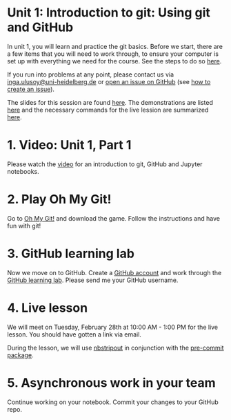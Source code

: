 # Unit 1: Introduction to git: Using git and GitHub

In unit 1, you will learn and practice the git basics. Before we start, there are a few items that you will need to work through, to ensure your computer is set up with everything we need for the course. See the steps to do so [here](PREPARATION.md).

If you run into problems at any point, please contact us via inga.ulusoy@uni-heidelberg.de or [open an issue on GitHub](https://github.com/ssciwr/sustainable_development_course/issues) (see [how to create an issue](https://docs.github.com/en/github/managing-your-work-on-github/creating-an-issue)).

The slides for this session are found [here](./unit1_SSD_SSC.pdf). The demonstrations are listed [here](./DEMONSTRATIONS.md) and the necessary commands for the live lession are summarized [here](./STEPS.md).

# 1. Video: Unit 1, Part 1
Please watch the [video](https://youtu.be/-BJgYWMRZf4) for an introduction to git, GitHub and Jupyter notebooks.

# 2. Play Oh My Git!
Go to [Oh My Git!](https://ohmygit.org/) and download the game. Follow the instructions and have fun with git!

# 3. GitHub learning lab
Now we move on to GitHub. Create a [GitHub account](https://github.com/) and work through the [GitHub learning lab](https://lab.github.com/githubtraining/introduction-to-github). Please send me your GitHub username.

# 4. Live lesson
We will meet on Tuesday, February 28th at 10:00 AM - 1:00 PM for the live lesson. You should have gotten a link via email.

During the lesson, we will use [nbstripout](https://github.com/kynan/nbstripout) in conjunction with the [pre-commit package](https://pre-commit.com/).

# 5. Asynchronous work in your team
Continue working on your notebook. Commit your changes to your GitHub repo.